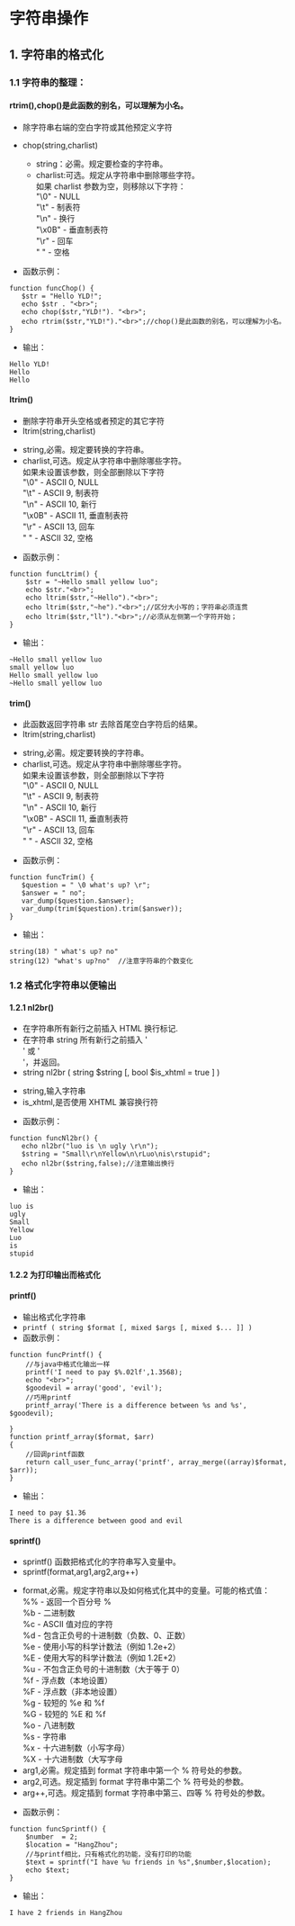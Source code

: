 # 字符串操作

## 1. 字符串的格式化
### 1.1 字符串的整理：
#### rtrim(),chop()是此函数的别名，可以理解为小名。
 + 除字符串右端的空白字符或其他预定义字符
 + chop(string,charlist)
   - string：必需。规定要检查的字符串。
   - charlist:可选。规定从字符串中删除哪些字符。<br/>
            如果 charlist 参数为空，则移除以下字符：<br/>
            "\0" - NULL<br/>
            "\t" - 制表符<br/>
            "\n" - 换行<br/>
            "\x0B" - 垂直制表符<br/>
            "\r" - 回车<br/>
            " " - 空格
            
+ 函数示例：
 
 ```
function funcChop() {
    $str = "Hello YLD!";
	echo $str . "<br>";
	echo chop($str,"YLD!"). "<br>";
	echo rtrim($str,"YLD!")."<br>";//chop()是此函数的别名，可以理解为小名。
}
 ```
 
+ 输出：
 
 ```
Hello YLD!
Hello
Hello
 ```
            
#### ltrim()
+ 删除字符串开头空格或者预定的其它字符
+ ltrim(string,charlist)
 - string,必需。规定要转换的字符串。
 - charlist,可选。规定从字符串中删除哪些字符。<br/>
            如果未设置该参数，则全部删除以下字符<br/>
            "\0" - ASCII 0, NULL<br/>
            "\t" - ASCII 9, 制表符<br/>
            "\n" - ASCII 10, 新行<br/>
            "\x0B" - ASCII 11, 垂直制表符<br/>
            "\r" - ASCII 13, 回车<br/>
            " " - ASCII 32, 空格<br/>
            
+ 函数示例：

```
function funcLtrim() {
    $str = "~Hello small yellow luo";
	echo $str."<br>";
	echo ltrim($str,"~Hello")."<br>";
	echo ltrim($str,"~he")."<br>";//区分大小写的；字符串必须连贯
	echo ltrim($str,"ll")."<br>";//必须从左侧第一个字符开始；
}
```

+ 输出：

```
~Hello small yellow luo
small yellow luo
Hello small yellow luo
~Hello small yellow luo
```


#### trim()
+ 此函数返回字符串 str 去除首尾空白字符后的结果。
+ ltrim(string,charlist)
 - string,必需。规定要转换的字符串。
 - charlist,可选。规定从字符串中删除哪些字符。<br/>
            如果未设置该参数，则全部删除以下字符<br/>
            "\0" - ASCII 0, NULL<br/>
            "\t" - ASCII 9, 制表符<br/>
            "\n" - ASCII 10, 新行<br/>
            "\x0B" - ASCII 11, 垂直制表符<br/>
            "\r" - ASCII 13, 回车<br/>
            " " - ASCII 32, 空格<br/>
            
+ 函数示例：
 
 ```
function funcTrim() {
	$question = " \0 what's up? \r";
	$answer = " no";
	var_dump($question.$answer);
	var_dump(trim($question).trim($answer));
}
 ```
 
+ 输出：
 ```
string(18) " what's up? no" 
string(12) "what's up?no"  //注意字符串的个数变化
 ```
 
### 1.2 格式化字符串以便输出
#### 1.2.1 nl2br()
+ 在字符串所有新行之前插入 HTML 换行标记.
+ 在字符串 string 所有新行之前插入 '<br />' 或 '<br>'，并返回。
+ string nl2br ( string $string [, bool $is_xhtml = true ] )
 - string,输入字符串
 - is_xhtml,是否使用 XHTML 兼容换行符
 
+ 函数示例：
 
 ```
function funcNl2br() {
	echo nl2br("luo is \n ugly \r\n");
	$string = "Small\r\nYellow\n\rLuo\nis\rstupid";
	echo nl2br($string,false);//注意输出换行
}
 ```
 
+ 输出：
 ```
luo is 
ugly 
Small
Yellow
Luo
is
stupid
 ```

#### 1.2.2 为打印输出而格式化
#### printf()
+ 输出格式化字符串
+ `printf ( string $format [, mixed $args [, mixed $... ]] )`
+ 函数示例：
```
function funcPrintf() {
	//与java中格式化输出一样
	printf('I need to pay $%.02lf',1.3568);
	echo "<br>";
	$goodevil = array('good', 'evil');
	//巧用printf
	printf_array('There is a difference between %s and %s', $goodevil);

}
function printf_array($format, $arr)
{
	//回调printf函数
	return call_user_func_array('printf', array_merge((array)$format, $arr));
}
```

+ 输出：
 ```
I need to pay $1.36
There is a difference between good and evil
 ```

#### sprintf()
+ sprintf() 函数把格式化的字符串写入变量中。
+ sprintf(format,arg1,arg2,arg++)
 - format,必需。规定字符串以及如何格式化其中的变量。可能的格式值：<br/>
                %% - 返回一个百分号 % <br/>
                %b - 二进制数  <br/>
                %c - ASCII 值对应的字符 <br/>
                %d - 包含正负号的十进制数（负数、0、正数）<br/>
                %e - 使用小写的科学计数法（例如 1.2e+2） <br/>
                %E - 使用大写的科学计数法（例如 1.2E+2） <br/>
                %u - 不包含正负号的十进制数（大于等于 0） <br/>
                %f - 浮点数（本地设置）<br/>
                %F - 浮点数（非本地设置）<br/>
                %g - 较短的 %e 和 %f  <br/>
                %G - 较短的 %E 和 %f  <br/>
                %o - 八进制数  <br/>
                %s - 字符串   <br/>
                %x - 十六进制数（小写字母） <br/>
                %X - 十六进制数（大写字母   <br/>
 - arg1,必需。规定插到 format 字符串中第一个 % 符号处的参数。
 - arg2,可选。规定插到 format 字符串中第二个 % 符号处的参数。
 - arg++,可选。规定插到 format 字符串中第三、四等 % 符号处的参数。
 
+ 函数示例：
```
function funcSprintf() {
	$number  = 2;
	$location = "HangZhou";
	//与printf相比，只有格式化的功能，没有打印的功能
	$text = sprintf("I have %u friends in %s",$number,$location);
	echo $text;
}
```

+ 输出：

```
I have 2 friends in HangZhou
```